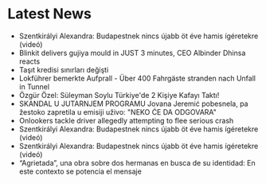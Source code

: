 # Latest News
-  Szentkirályi Alexandra: Budapestnek nincs újabb öt éve hamis ígéretekre (videó)
-  Blinkit delivers gujiya mould in JUST 3 minutes, CEO Albinder Dhinsa reacts
-  Taşıt kredisi sınırları değişti
-  Lokführer bemerkte Aufprall - Über 400 Fahrgäste stranden nach Unfall in Tunnel
-  Özgür Özel: Süleyman Soylu Türkiye'de 2 Kişiye Kafayı Taktı!
-  SKANDAL U JUTARNJEM PROGRAMU Jovana Jeremić pobesnela, pa žestoko zapretila u emisiji uživo: "NEKO ĆE DA ODGOVARA"
-  Onlookers tackle driver allegedly attempting to flee serious crash
-  Szentkirályi Alexandra: Budapestnek nincs újabb öt éve hamis ígéretekre (videó)
-  Szentkirályi Alexandra: Budapestnek nincs újabb öt éve hamis ígéretekre (videó)
-  “Agrietada”, una obra sobre dos hermanas en busca de su identidad: En este contexto se potencia el mensaje
